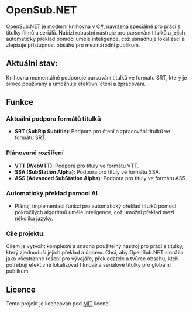 # OpenSub.NET

OpenSub.NET je moderní knihovna v C#, navržená speciálně pro práci s titulky filmů a seriálů. Nabízí robustní nástroje pro parsování titulků a jejich automatický překlad pomocí umělé inteligence, což usnadňuje lokalizaci a zlepšuje přístupnost obsahu pro mezinárodní publikum.

## Aktuální stav:
Knihovna momentálně podporuje parsování titulků ve formátu SRT, který je široce používaný a umožňuje efektivní čtení a zpracování.

## Funkce

### Aktuální podpora formátů titulků
- **SRT (SubRip Subtitle)**: Podpora pro čtení a zpracování titulků ve formátu SRT.

### Plánované rozšíření
- **VTT (WebVTT)**: Podpora pro tituly ve formátu VTT.
- **SSA (SubStation Alpha)**: Podpora pro tituly ve formátu SSA.
- **ASS (Advanced SubStation Alpha)**: Podpora pro tituly ve formátu ASS.

### Automatický překlad pomocí AI
- Plánuji implementaci funkcí pro automatický překlad titulků pomocí pokročilých algoritmů umělé inteligence, což umožní překlad mezi několika jazyky.

### Cíle projektu:
Cílem je vytvořit komplexní a snadno použitelný nástroj pro práci s titulky, který zjednoduší jejich překlad a úpravu. Chci, aby OpenSub.NET sloužila jako všestranné řešení pro vývojáře, překladatele a tvůrce obsahu, kteří potřebují efektivně lokalizovat filmové a seriálové titulky pro globální publikum.

## Licence

Tento projekt je licencován pod [MIT](https://choosealicense.com/licenses/mit/) licencí.
